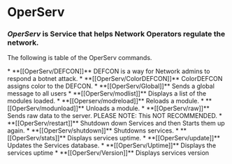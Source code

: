 # OperServ
### *OperServ* is Service that helps Network Operators regulate the network.
<p>The following is table of the OperServ commands.</p>
* **[[OperServ/DEFCON]]** DEFCON is a way for Network admins to respond a botnet attack.
* **[[OperServ/ColorDEFCON]]** ColorDEFCON assigns color to the DEFCON.
* **[[OperServ/Global]]** Sends a global message to all users
* **[[OperServ/modlist]]** Displays a list of the modules loaded.
* **[[Operserv/modreload]]** Reloads a module.
* **[[OperServ/modunload]]** Unloads a module.
* **[[OperServ/raw]]** Sends raw data to the server. PLEASE NOTE: This NOT RECOMMENDED.
* **[[OperServ/restart]]**  Shutdown down Services and then Starts them up again.
* **[[OperServ/shutdown]]** Shutdowns services.
* **[[OperServ/stats]]** Displays services uptime.
* **[[OperServ/update]]** Updates the Services database. 
* **[[OperServ/Uptime]]** Displays the services uptime
* **[[OperServ/Version]]** Displays services version